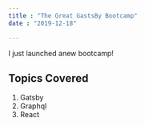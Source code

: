 ```yaml
---
title : "The Great GastsBy Bootcamp"
date : "2019-12-18"

---
```



I just launched anew bootcamp!

## Topics Covered

1. Gatsby
2. Graphql
3. React